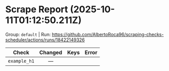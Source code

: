 # Scrape Report (2025-10-11T01:12:50.211Z)

Group: `default`  |  Run: https://github.com/AlbertoRoca96/scraping-checks-scheduler/actions/runs/18422149326

| Check | Changed | Keys | Error |
|---|:---:|:--|:--|
| `example_h1` | — |  |  |
